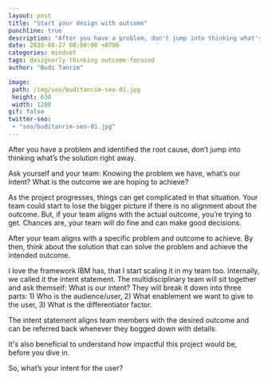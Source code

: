 ```yaml
---
layout: post
title: "Start your design with outcome"
punchline: true
description: "After you have a problem, don't jump into thinking what's the solution right away. Ask yourself and your team: Knowing the problem we have, what's our intent? What is the outcome we are hoping to achieve?"
date: 2020-08-27 08:00:00 +0700
categories: mindset
tags: designerly-thinking outcome-focused
author: "Budi Tanrim"

image:
 path: /img/seo/buditanrim-seo-01.jpg
 height: 630
 width: 1200
gif: false
twitter-seo: 
 - "seo/buditanrim-seo-01.jpg"
---
```


After you have a problem and identified the root cause, don’t jump into thinking what’s the solution right away.

Ask yourself and your team: Knowing the problem we have, what’s our intent? What is the outcome we are hoping to achieve?

As the project progresses, things can get complicated in that situation. Your team could start to lose the bigger picture if there is no alignment about the outcome. But, if your team aligns with the actual outcome, you’re trying to get. Chances are, your team will do fine and can make good decisions.

After your team aligns with a specific problem and outcome to achieve. By then, think about the solution that can solve the problem and achieve the intended outcome.

I love the framework IBM has, that I start scaling it in my team too. Internally, we called it the intent statement. The multidisciplinary team will sit together and ask themself: What is our intent? They will break it down into three parts: 1) Who is the audience/user, 2) What enablement we want to give to the user, 3) What is the differentiator factor.

The intent statement aligns team members with the desired outcome and can be referred back whenever they bogged down with details.

It's also beneficial to understand how impactful this project would be, before you dive in.

So, what’s your intent for the user?
